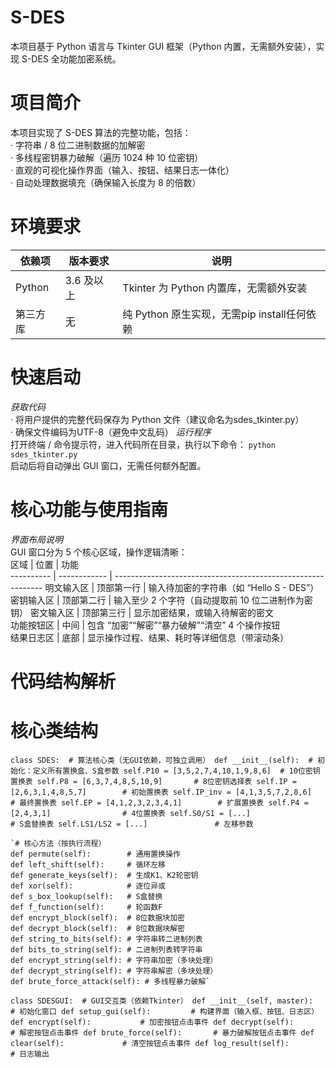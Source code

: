 # S-DES
本项目基于 Python 语言与 Tkinter GUI 框架（Python 内置，无需额外安装），实现 S-DES 全功能加密系统。
# 项目简介
本项目实现了 S-DES 算法的完整功能，包括：  
· 字符串 / 8 位二进制数据的加解密​  
· 多线程密钥暴力破解（遍历 1024 种 10 位密钥）​  
· 直观的可视化操作界面（输入、按钮、结果日志一体化）​  
· 自动处理数据填充（确保输入长度为 8 的倍数）
# 环境要求
依赖项  | 版本要求  | 说明
------------- | ------------- | -------------
Python  | 3.6 及以上  | Tkinter 为 Python 内置库，无需额外安装
第三方库  | 无  | 纯 Python 原生实现，无需pip install任何依赖
# 快速启动
*获取代码*  
· 将用户提供的完整代码保存为 Python 文件（建议命名为sdes_tkinter.py）​  
· 确保文件编码为UTF-8（避免中文乱码）
*运行程序*  
打开终端 / 命令提示符，进入代码所在目录，执行以下命令：
`python sdes_tkinter.py`  
启动后将自动弹出 GUI 窗口，无需任何额外配置。  
# 核心功能与使用指南
*界面布局说明*  
GUI 窗口分为 5 个核心区域，操作逻辑清晰：  
区域       | 位置         | 功能                                                         
---------- | ------------ | ------------------------------------------------------------ 
明文输入区 | 顶部第一行   | 输入待加密的字符串（如 “Hello S - DES”）
密钥输入区 | 顶部第二行   | 输入至少 2 个字符（自动提取前 10 位二进制作为密钥）
密文输入区 | 顶部第三行   | 显示加密结果，或输入待解密的密文                             
功能按钮区 | 中间         | 包含 “加密”“解密”“暴力破解”“清空” 4 个操作按钮               
结果日志区 | 底部         | 显示操作过程、结果、耗时等详细信息（带滚动条）  
# 代码结构解析
# 核心类结构
`class SDES:  # 算法核心类（无GUI依赖，可独立调用）
    def __init__(self):  # 初始化：定义所有置换盒、S盒参数
        self.P10 = [3,5,2,7,4,10,1,9,8,6]  # 10位密钥置换表
        self.P8 = [6,3,7,4,8,5,10,9]       # 8位密钥选择表
        self.IP = [2,6,3,1,4,8,5,7]        # 初始置换表
        self.IP_inv = [4,1,3,5,7,2,8,6]    # 最终置换表
        self.EP = [4,1,2,3,2,3,4,1]        # 扩展置换表
        self.P4 = [2,4,3,1]                # 4位置换表
        self.S0/S1 = [...]                 # S盒替换表
        self.LS1/LS2 = [...]               # 左移参数`
    
    `# 核心方法（按执行流程）
    def permute(self):        # 通用置换操作
    def left_shift(self):     # 循环左移
    def generate_keys(self):  # 生成K1、K2轮密钥
    def xor(self):            # 逐位异或
    def s_box_lookup(self):   # S盒替换
    def f_function(self):     # 轮函数F
    def encrypt_block(self):  # 8位数据块加密
    def decrypt_block(self):  # 8位数据块解密
    def string_to_bits(self): # 字符串转二进制列表
    def bits_to_string(self): # 二进制列表转字符串
    def encrypt_string(self): # 字符串加密（多块处理）
    def decrypt_string(self): # 字符串解密（多块处理）
    def brute_force_attack(self): # 多线程暴力破解`

`class SDESGUI:  # GUI交互类（依赖Tkinter）
    def __init__(self, master):  # 初始化窗口
    def setup_gui(self):         # 构建界面（输入框、按钮、日志区）
    def encrypt(self):           # 加密按钮点击事件
    def decrypt(self):           # 解密按钮点击事件
    def brute_force(self):       # 暴力破解按钮点击事件
    def clear(self):             # 清空按钮点击事件
    def log_result(self):        # 日志输出`
